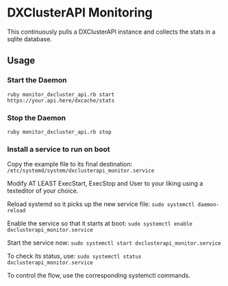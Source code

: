 # DXClusterAPI Monitoring

This continuously pulls a DXClusterAPI instance and collects the stats in a sqlite database.

## Usage
### Start the Daemon
```ruby monitor_dxcluster_api.rb start https://your.api.here/dxcache/stats ```
### Stop the Daemon
```ruby monitor_dxcluster_api.rb stop```
### Install a service to run on boot
Copy the example file to its final destination: ```/etc/systemd/system/dxclusterapi_monitor.service ```


Modify AT LEAST ExecStart, ExecStop and User to your liking using a texteditor of your choice.


Reload systemd so it picks up the new service file:
```sudo systemctl daemon-reload```


Enable the service so that it starts at boot:
```sudo systemctl enable dxclusterapi_monitor.service```


Start the service now:
```sudo systemctl start dxclusterapi_monitor.service```


To check its status, use:
```sudo systemctl status dxclusterapi_monitor.service```


To control the flow, use the corresponding systemctl commands.